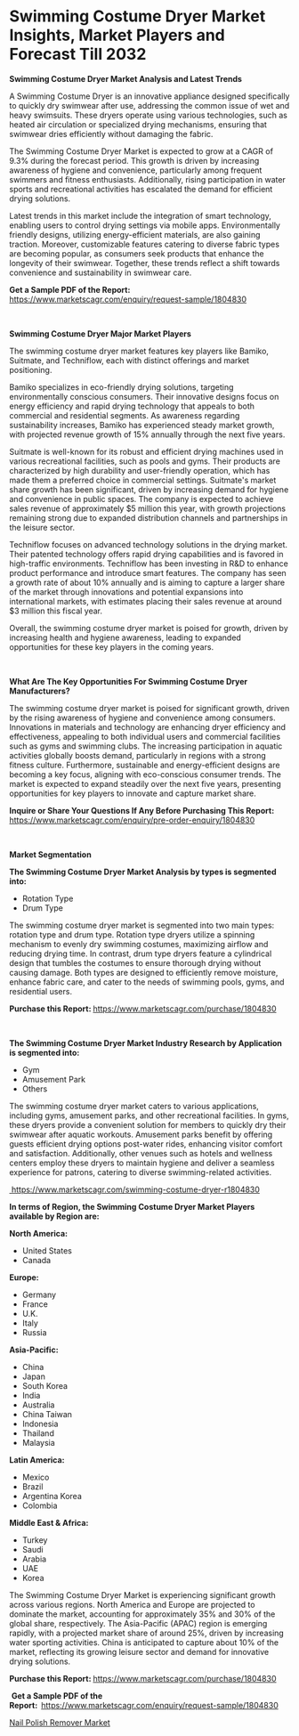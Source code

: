 <p><h1>Swimming Costume Dryer Market Insights, Market Players and Forecast Till 2032</h1></p><p><strong>Swimming Costume Dryer Market Analysis and Latest Trends</strong></p>
<p><p>A Swimming Costume Dryer is an innovative appliance designed specifically to quickly dry swimwear after use, addressing the common issue of wet and heavy swimsuits. These dryers operate using various technologies, such as heated air circulation or specialized drying mechanisms, ensuring that swimwear dries efficiently without damaging the fabric.</p><p>The Swimming Costume Dryer Market is expected to grow at a CAGR of 9.3% during the forecast period. This growth is driven by increasing awareness of hygiene and convenience, particularly among frequent swimmers and fitness enthusiasts. Additionally, rising participation in water sports and recreational activities has escalated the demand for efficient drying solutions. </p><p>Latest trends in this market include the integration of smart technology, enabling users to control drying settings via mobile apps. Environmentally friendly designs, utilizing energy-efficient materials, are also gaining traction. Moreover, customizable features catering to diverse fabric types are becoming popular, as consumers seek products that enhance the longevity of their swimwear. Together, these trends reflect a shift towards convenience and sustainability in swimwear care.</p></p>
<p><strong>Get a Sample PDF of the Report:&nbsp;</strong> <a href="https://www.marketscagr.com/enquiry/request-sample/1804830?utm_campaign=3562&utm_medium=2&utm_source=Github&utm_content=ia&utm_term=05042025&utm_id=swimming-costume-dryer">https://www.marketscagr.com/enquiry/request-sample/1804830</a></p>
<p>&nbsp;</p>
<p><strong>Swimming Costume Dryer Major Market Players</strong></p>
<p><p>The swimming costume dryer market features key players like Bamiko, Suitmate, and Techniflow, each with distinct offerings and market positioning. </p><p>Bamiko specializes in eco-friendly drying solutions, targeting environmentally conscious consumers. Their innovative designs focus on energy efficiency and rapid drying technology that appeals to both commercial and residential segments. As awareness regarding sustainability increases, Bamiko has experienced steady market growth, with projected revenue growth of 15% annually through the next five years.</p><p>Suitmate is well-known for its robust and efficient drying machines used in various recreational facilities, such as pools and gyms. Their products are characterized by high durability and user-friendly operation, which has made them a preferred choice in commercial settings. Suitmate's market share growth has been significant, driven by increasing demand for hygiene and convenience in public spaces. The company is expected to achieve sales revenue of approximately $5 million this year, with growth projections remaining strong due to expanded distribution channels and partnerships in the leisure sector.</p><p>Techniflow focuses on advanced technology solutions in the drying market. Their patented technology offers rapid drying capabilities and is favored in high-traffic environments. Techniflow has been investing in R&D to enhance product performance and introduce smart features. The company has seen a growth rate of about 10% annually and is aiming to capture a larger share of the market through innovations and potential expansions into international markets, with estimates placing their sales revenue at around $3 million this fiscal year.</p><p>Overall, the swimming costume dryer market is poised for growth, driven by increasing health and hygiene awareness, leading to expanded opportunities for these key players in the coming years.</p></p>
<p>&nbsp;</p>
<p><strong>What Are The Key Opportunities For Swimming Costume Dryer Manufacturers?</strong></p>
<p><p>The swimming costume dryer market is poised for significant growth, driven by the rising awareness of hygiene and convenience among consumers. Innovations in materials and technology are enhancing dryer efficiency and effectiveness, appealing to both individual users and commercial facilities such as gyms and swimming clubs. The increasing participation in aquatic activities globally boosts demand, particularly in regions with a strong fitness culture. Furthermore, sustainable and energy-efficient designs are becoming a key focus, aligning with eco-conscious consumer trends. The market is expected to expand steadily over the next five years, presenting opportunities for key players to innovate and capture market share.</p></p>
<p><strong>Inquire or Share Your Questions If Any Before Purchasing This Report:</strong> <a href="https://www.marketscagr.com/enquiry/pre-order-enquiry/1804830?utm_campaign=3562&utm_medium=2&utm_source=Github&utm_content=ia&utm_term=05042025&utm_id=swimming-costume-dryer">https://www.marketscagr.com/enquiry/pre-order-enquiry/1804830</a></p>
<p>&nbsp;</p>
<p><strong>Market Segmentation</strong></p>
<p><strong>The Swimming Costume Dryer Market Analysis by types is segmented into:</strong></p>
<p><ul><li>Rotation Type</li><li>Drum Type</li></ul></p>
<p><p>The swimming costume dryer market is segmented into two main types: rotation type and drum type. Rotation type dryers utilize a spinning mechanism to evenly dry swimming costumes, maximizing airflow and reducing drying time. In contrast, drum type dryers feature a cylindrical design that tumbles the costumes to ensure thorough drying without causing damage. Both types are designed to efficiently remove moisture, enhance fabric care, and cater to the needs of swimming pools, gyms, and residential users.</p></p>
<p><strong>Purchase this Report:&nbsp;</strong><a href="https://www.marketscagr.com/purchase/1804830?utm_campaign=3562&utm_medium=2&utm_source=Github&utm_content=ia&utm_term=05042025&utm_id=swimming-costume-dryer">https://www.marketscagr.com/purchase/1804830</a></p>
<p>&nbsp;</p>
<p><strong>The Swimming Costume Dryer Market Industry Research by Application is segmented into:</strong></p>
<p><ul><li>Gym</li><li>Amusement Park</li><li>Others</li></ul></p>
<p><p>The swimming costume dryer market caters to various applications, including gyms, amusement parks, and other recreational facilities. In gyms, these dryers provide a convenient solution for members to quickly dry their swimwear after aquatic workouts. Amusement parks benefit by offering guests efficient drying options post-water rides, enhancing visitor comfort and satisfaction. Additionally, other venues such as hotels and wellness centers employ these dryers to maintain hygiene and deliver a seamless experience for patrons, catering to diverse swimming-related activities.</p></p>
<p><a href="https://www.marketscagr.com/swimming-costume-dryer-r1804830?utm_campaign=3562&utm_medium=2&utm_source=Github&utm_content=ia&utm_term=05042025&utm_id=swimming-costume-dryer">&nbsp;https://www.marketscagr.com/swimming-costume-dryer-r1804830</a></p>
<p><strong>In terms of Region, the Swimming Costume Dryer Market Players available by Region are:</strong></p>
<p>
    <p> <strong> North America: </strong>
        <ul>
            <li>United States</li>
            <li>Canada</li>
        </ul>
        </p> 
    <p> <strong> Europe: </strong>
        <ul>
            <li>Germany</li>
            <li>France</li>
            <li>U.K.</li>
            <li>Italy</li>
            <li>Russia</li>
        </ul>
        </p> 
    <p> <strong> Asia-Pacific: </strong>
        <ul>
            <li>China</li>
            <li>Japan</li>
            <li>South Korea</li>
            <li>India</li>
            <li>Australia</li>
            <li>China Taiwan</li>
            <li>Indonesia</li>
            <li>Thailand</li>
            <li>Malaysia</li>
        </ul>
        </p> 
    <p> <strong> Latin America: </strong>
        <ul>
            <li>Mexico</li>
            <li>Brazil</li>
            <li>Argentina Korea</li>
            <li>Colombia</li>
        </ul>
        </p> 
    <p> <strong> Middle East & Africa: </strong>
        <ul>
            <li>Turkey</li>
            <li>Saudi</li>
            <li>Arabia</li>
            <li>UAE</li>
            <li>Korea</li>
        </ul>
    </p>
    </p>
<p><p>The Swimming Costume Dryer Market is experiencing significant growth across various regions. North America and Europe are projected to dominate the market, accounting for approximately 35% and 30% of the global share, respectively. The Asia-Pacific (APAC) region is emerging rapidly, with a projected market share of around 25%, driven by increasing water sporting activities. China is anticipated to capture about 10% of the market, reflecting its growing leisure sector and demand for innovative drying solutions.</p></p>
<p><strong>Purchase this Report: </strong><a href="https://www.marketscagr.com/purchase/1804830?utm_campaign=3562&utm_medium=2&utm_source=Github&utm_content=ia&utm_term=05042025&utm_id=swimming-costume-dryer">https://www.marketscagr.com/purchase/1804830</a></p>
<p>&nbsp;<strong>Get a Sample PDF of the Report:&nbsp;&nbsp;</strong><a href="https://www.marketscagr.com/enquiry/request-sample/1804830?utm_campaign=3562&utm_medium=2&utm_source=Github&utm_content=ia&utm_term=05042025&utm_id=swimming-costume-dryer">https://www.marketscagr.com/enquiry/request-sample/1804830</a></p>
<p><strong></strong></p>
<p><p><a href="https://github.com/haimamuirev8/Market-Research-Report-List-1/blob/main/nail-polish-remover-market.md?utm_campaign=3562&utm_medium=2&utm_source=Github&utm_content=ia&utm_term=05042025&utm_id=swimming-costume-dryer">Nail Polish Remover Market</a></p></p>